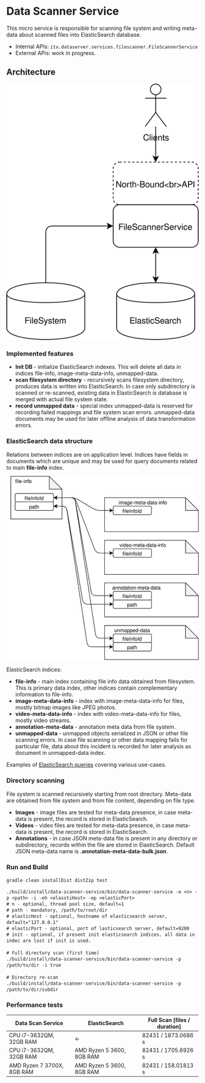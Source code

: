# Data Scanner Service
This micro service is responsible for scanning file system and writing meta-data about scanned files into 
ElasticSearch database.
* Internal APIs: ``itx.dataserver.services.filescanner.FileScannerService``
* External APis: work in progress.

## Architecture
![architecture](docs/architecture.svg)

### Implemented features
* __Init DB__ - initialize ElasticSearch indexes. This will delete all data in indices file-info, image-meta-data-info, unmapped-data. 
* __scan filesystem directory__ - recursively scans filesystem directory, produces data is written into ElasticSearch. 
  In case only subdirectory is scanned or re-scanned, existing data in ElasticSearch is database is merged with actual file system state. 
* __record unmapped data__ - special index unmapped-data is reserved for recording failed mappings and file system scan errors. 
  unmapped-data documents may be used for later offline analysis of data transformation errors. 

### ElasticSearch data structure
Relations between indices are on application level. 
Indices have fields in documents which are unique and may be used for query documents related to main __file-info__ index. 

![indices-relations](docs/indices-relations.svg)

ElasticSearch indices:
* __file-info__ - main index containing file info data obtained from filesystem. 
  This is primary data index, other indices contain complementary information to file-info. 
* __image-meta-data-info__ - index with image-meta-data-info for files, mostly bitmap images like JPEG photos.
* __video-meta-data-info__ - index with video-meta-data-info for files, mostly video streams.
* __annotation-meta-data__ - annotation meta data from file system.
* __unmapped-data__ - unmapped objects serialized in JSON or other file scanning errors.
  In case file scanning or other data mapping fails for particular file, data about this 
  incident is recorded for later analysis as document in unmapped-data index.  

Examples of [ElasticSearch queries](docs/elasticsearch-queries.md) covering various use-cases.

### Directory scanning
File system is scanned recursively starting from root directory. Meta-data are obtained from file system and 
from file content, depending on file type.
* __Images__ - image files are tested for meta-data presence, in case meta-data is present, the record is stored in ElasticSearch. 
* __Videos__ - video files are tested for meta-data presence, in case meta-data is present, the record is stored in ElasticSearch.
* __Annotations__ - in case JSON meta-data file is present in any directory or subdirectory, records within the file are stored in ElasticSearch.
  Default JSON meta-data name is __.annotation-meta-data-bulk.json__.

### Run and Build
```
gradle clean installDist distZip test
```
```
./build/install/data-scanner-service/bin/data-scanner-service -e <n> -p <path> -i -eh <elasstiHost> -ep <elasticPort>
# n - optional, thread pool size, default=1
# path - mandatory, /path/to/root/dir
# elasticHost - optional, hostname of elasticsearch server, default="127.0.0.1"
# elasticPort - optional, port of lasticsearch server, default=9200
# init - optional, if present init elasticsearch indices. all data in indec are lost if init is used. 

# Full directory scan (first time)
./build/install/data-scanner-service/bin/data-scanner-service -p /path/to/dir -i true

# Directory re-scan 
./build/install/data-scanner-service/bin/data-scanner-service -p /path/to/dir/subdir 
```

### Performance tests
| Data Scan Service          | ElasticSearch             | Full Scan [files / duration] |
|----------------------------|---------------------------|------------------------------|
| CPU i7-3632QM, 32GB RAM    | <-                        | 82431 / 1873.0686 s          |
| CPU i7-3632QM, 32GB RAM    | AMD Ryzen 5 3600, 8GB RAM | 82431 / 1705.6926 s          |
| AMD Ryzen 7 3700X, 8GB RAM | AMD Ryzen 5 3600, 8GB RAM | 82431 / 158.01813 s          |
